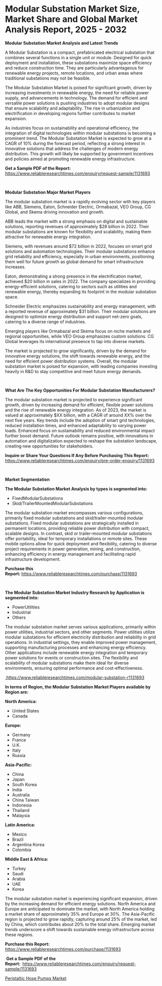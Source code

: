 <p><h1>Modular Substation Market Size, Market Share and Global Market Analysis Report, 2025 - 2032</h1></p><p><strong>Modular Substation Market Analysis and Latest Trends</strong></p>
<p><p>A Modular Substation is a compact, prefabricated electrical substation that combines several functions in a single unit or module. Designed for quick deployment and installation, these substations maximize space efficiency and reduce construction time. They are particularly advantageous for renewable energy projects, remote locations, and urban areas where traditional substations may not be feasible.</p><p>The Modular Substation Market is poised for significant growth, driven by increasing investments in renewable energy, the need for reliable power supply, and advancements in technology. The demand for efficient and versatile power solutions is pushing industries to adopt modular designs that ensure scalability and adaptability. The rise in urbanization and electrification in developing regions further contributes to market expansion.</p><p>As industries focus on sustainability and operational efficiency, the integration of digital technologies within modular substations is becoming a prominent trend. The Modular Substation Market is expected to grow at a CAGR of 10% during the forecast period, reflecting a strong interest in innovative solutions that address the challenges of modern energy distribution. This growth will likely be supported by government incentives and policies aimed at promoting renewable energy infrastructure.</p></p>
<p><strong>Get a Sample PDF of the Report:&nbsp;</strong> <a href="https://www.reliableresearchtimes.com/enquiry/request-sample/1131693?utm_campaign=2176&utm_medium=2&utm_source=Github&utm_content=ia&utm_term=16022025&utm_id=modular-substation">https://www.reliableresearchtimes.com/enquiry/request-sample/1131693</a></p>
<p>&nbsp;</p>
<p><strong>Modular Substation Major Market Players</strong></p>
<p><p>The modular substation market is a rapidly evolving sector with key players like ABB, Siemens, Eaton, Schneider Electric, Ormabazal, VEO Group, CG Global, and Skema driving innovation and growth. </p><p>ABB leads the market with a strong emphasis on digital and sustainable solutions, reporting revenues of approximately $28 billion in 2022. Their modular substations are known for flexibility and scalability, making them attractive for renewable energy integration.</p><p>Siemens, with revenues around $72 billion in 2022, focuses on smart grid solutions and automation technologies. Their modular substations enhance grid reliability and efficiency, especially in urban environments, positioning them well for future growth as global demand for smart infrastructure increases.</p><p>Eaton, demonstrating a strong presence in the electrification market, achieved $20 billion in sales in 2022. The company specializes in providing energy-efficient solutions, catering to sectors such as utilities and renewable energy, thereby expanding its footprint in the modular substation space.</p><p>Schneider Electric emphasizes sustainability and energy management, with a reported revenue of approximately $31 billion. Their modular solutions are designed to optimize energy distribution and support net-zero goals, catering to a diverse range of industries.</p><p>Emerging players like Ormabazal and Skema focus on niche markets and regional opportunities, while VEO Group emphasizes custom solutions. CG Global leverages its international presence to tap into diverse markets.</p><p>The market is projected to grow significantly, driven by the demand for innovative energy solutions, the shift towards renewable energy, and the need for efficient power distribution systems. Overall, the modular substation market is poised for expansion, with leading companies investing heavily in R&D to stay competitive and meet future energy demands.</p></p>
<p>&nbsp;</p>
<p><strong>What Are The Key Opportunities For Modular Substation Manufacturers?</strong></p>
<p><p>The modular substation market is projected to experience significant growth, driven by increasing demand for efficient, flexible power solutions and the rise of renewable energy integration. As of 2023, the market is valued at approximately $XX billion, with a CAGR of around XX% over the next five years. Key trends include the adoption of smart grid technologies, reduced installation times, and enhanced adaptability to varying power loads. Enhanced focus on sustainability and reduced environmental impact further boost demand. Future outlook remains positive, with innovations in automation and digitalization expected to reshape the substation landscape, creating new opportunities for stakeholders.</p></p>
<p><strong>Inquire or Share Your Questions If Any Before Purchasing This Report:</strong> <a href="https://www.reliableresearchtimes.com/enquiry/pre-order-enquiry/1131693?utm_campaign=2176&utm_medium=2&utm_source=Github&utm_content=ia&utm_term=16022025&utm_id=modular-substation">https://www.reliableresearchtimes.com/enquiry/pre-order-enquiry/1131693</a></p>
<p>&nbsp;</p>
<p><strong>Market Segmentation</strong></p>
<p><strong>The Modular Substation Market Analysis by types is segmented into:</strong></p>
<p><ul><li>FixedModularSubstations</li><li>Skid/TrailerMountedModularSubstations</li></ul></p>
<p><p>The modular substation market encompasses various configurations, primarily fixed modular substations and skid/trailer-mounted modular substations. Fixed modular substations are strategically installed in permanent locations, providing reliable power distribution with compact, scalable designs. In contrast, skid or trailer-mounted modular substations offer portability, ideal for temporary installations or remote sites. These mobile options allow for quick deployment and flexibility, catering to diverse project requirements in power generation, mining, and construction, enhancing efficiency in energy management and facilitating rapid infrastructure development.</p></p>
<p><strong>Purchase this Report:&nbsp;</strong><a href="https://www.reliableresearchtimes.com/purchase/1131693?utm_campaign=2176&utm_medium=2&utm_source=Github&utm_content=ia&utm_term=16022025&utm_id=modular-substation">https://www.reliableresearchtimes.com/purchase/1131693</a></p>
<p>&nbsp;</p>
<p><strong>The Modular Substation Market Industry Research by Application is segmented into:</strong></p>
<p><ul><li>PowerUtilities</li><li>Industrial</li><li>Others</li></ul></p>
<p><p>The modular substation market serves various applications, primarily within power utilities, industrial sectors, and other segments. Power utilities utilize modular substations for efficient electricity distribution and reliability in grid operations. In industrial settings, they enable improved power management, supporting manufacturing processes and enhancing energy efficiency. Other applications include renewable energy integration and temporary power solutions for events or construction sites. The flexibility and scalability of modular substations make them ideal for diverse environments, ensuring optimal performance and cost-effectiveness.</p></p>
<p><a href="https://www.reliableresearchtimes.com/modular-substation-r1131693?utm_campaign=2176&utm_medium=2&utm_source=Github&utm_content=ia&utm_term=16022025&utm_id=modular-substation">&nbsp;https://www.reliableresearchtimes.com/modular-substation-r1131693</a></p>
<p><strong>In terms of Region, the Modular Substation Market Players available by Region are:</strong></p>
<p>
    <p> <strong> North America: </strong>
        <ul>
            <li>United States</li>
            <li>Canada</li>
        </ul>
        </p> 
    <p> <strong> Europe: </strong>
        <ul>
            <li>Germany</li>
            <li>France</li>
            <li>U.K.</li>
            <li>Italy</li>
            <li>Russia</li>
        </ul>
        </p> 
    <p> <strong> Asia-Pacific: </strong>
        <ul>
            <li>China</li>
            <li>Japan</li>
            <li>South Korea</li>
            <li>India</li>
            <li>Australia</li>
            <li>China Taiwan</li>
            <li>Indonesia</li>
            <li>Thailand</li>
            <li>Malaysia</li>
        </ul>
        </p> 
    <p> <strong> Latin America: </strong>
        <ul>
            <li>Mexico</li>
            <li>Brazil</li>
            <li>Argentina Korea</li>
            <li>Colombia</li>
        </ul>
        </p> 
    <p> <strong> Middle East & Africa: </strong>
        <ul>
            <li>Turkey</li>
            <li>Saudi</li>
            <li>Arabia</li>
            <li>UAE</li>
            <li>Korea</li>
        </ul>
    </p>
    </p>
<p><p>The modular substation market is experiencing significant expansion, driven by the increasing demand for efficient energy solutions. North America and Europe are anticipated to dominate the market, with North America holding a market share of approximately 35% and Europe at 30%. The Asia-Pacific region is projected to grow rapidly, capturing around 25% of the market, led by China, which contributes about 20% to the total share. Emerging market trends underscore a shift towards sustainable energy infrastructure across these regions.</p></p>
<p><strong>Purchase this Report: </strong><a href="https://www.reliableresearchtimes.com/purchase/1131693?utm_campaign=2176&utm_medium=2&utm_source=Github&utm_content=ia&utm_term=16022025&utm_id=modular-substation">https://www.reliableresearchtimes.com/purchase/1131693</a></p>
<p>&nbsp;<strong>Get a Sample PDF of the Report:&nbsp;&nbsp;</strong><a href="https://www.reliableresearchtimes.com/enquiry/request-sample/1131693?utm_campaign=2176&utm_medium=2&utm_source=Github&utm_content=ia&utm_term=16022025&utm_id=modular-substation">https://www.reliableresearchtimes.com/enquiry/request-sample/1131693</a></p>
<p><strong></strong></p>
<p><p><a href="https://github.com/delindacallegari68/Market-Research-Report-List-1/blob/main/peristaltic-hose-pumps-market.md?utm_campaign=2176&utm_medium=2&utm_source=Github&utm_content=ia&utm_term=16022025&utm_id=modular-substation">Peristaltic Hose Pumps Market</a></p></p>